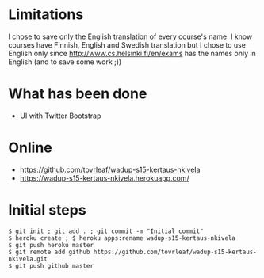 # Limitations
I chose to save only the English translation of every course's name. I know
courses have Finnish, English and Swedish translation but I chose to use
English only since http://www.cs.helsinki.fi/en/exams has the names only in
English (and to save some work ;))

# What has been done
* UI with Twitter Bootstrap

# Online
* https://github.com/tovrleaf/wadup-s15-kertaus-nkivela
* https://wadup-s15-kertaus-nkivela.herokuapp.com/

# Initial steps
```
$ git init ; git add . ; git commit -m "Initial commit"
$ heroku create ; $ heroku apps:rename wadup-s15-kertaus-nkivela
$ git push heroku master
$ git remote add github https://github.com/tovrleaf/wadup-s15-kertaus-nkivela.git
$ git push github master
```
